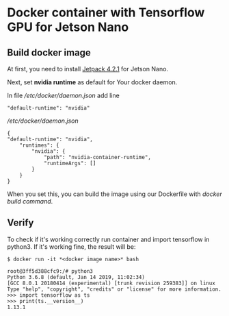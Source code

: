 # Docker container with Tensorflow GPU for Jetson Nano

## Build docker image

At first, you need to install [Jetpack 4.2.1](https://developer.nvidia.com/embedded/jetpack) for Jetson Nano.

Next, set **nvidia runtime** as default for Your docker daemon.

In file */etc/docker/daemon.json* add line 
```
"default-runtime": "nvidia"
```


*/etc/docker/daemon.json* 
```
{
"default-runtime": "nvidia",
    "runtimes": {
        "nvidia": {
            "path": "nvidia-container-runtime",
            "runtimeArgs": []
        }
    }
}
```

When you set this, you can build the image using our Dockerfile with *docker build command*.

## Verify
To check if it's working correctly run container and import tensorflow in python3. 
If it's working fine, the result will be: 

```
$ docker run -it *<docker image name>* bash

root@3ff5d388cfc9:/# python3
Python 3.6.8 (default, Jan 14 2019, 11:02:34) 
[GCC 8.0.1 20180414 (experimental) [trunk revision 259383]] on linux
Type "help", "copyright", "credits" or "license" for more information.
>>> import tensorflow as ts
>>> print(ts.__version__)
1.13.1
```
